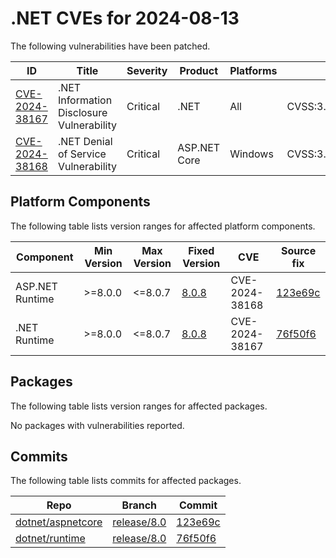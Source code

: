 # .NET CVEs for 2024-08-13

The following vulnerabilities have been patched.

| ID                               | Title                                     | Severity | Product | Platforms | CVSS                                                       |
| -------------------------------- | ----------------------------------------- | -------- | ------- | --------- | ---------------------------------------------------------- |
| [CVE-2024-38167][CVE-2024-38167] | .NET Information Disclosure Vulnerability | Critical | .NET    | All       | CVSS:3.1/AV:N/AC:L/PR:N/UI:R/S:U/C:H/I:N/A:N/E:U/RL:O/RC:C |
| [CVE-2024-38168][CVE-2024-38168] | .NET Denial of Service Vulnerability      | Critical | ASP.NET Core | Windows | CVSS:3.1/AV:N/AC:L/PR:N/UI:N/S:U/C:N/I:N/A:H/E:U/RL:O/RC:C |


## Platform Components

The following table lists version ranges for affected platform components.

| Component    | Min Version | Max Version | Fixed Version                                                                      | CVE            | Source fix          |
| ------------ | ----------- | ----------- | ---------------------------------------------------------------------------------- | -------------- | ------------------- |
| ASP.NET Runtime | >=8.0.0  | <=8.0.7     | [8.0.8](https://github.com/dotnet/core/blob/main/release-notes/8.0/8.0.8/8.0.8.md) | CVE-2024-38168 | [123e69c][123e69c]  |
| .NET Runtime | >=8.0.0     | <=8.0.7     | [8.0.8](https://github.com/dotnet/core/blob/main/release-notes/8.0/8.0.8/8.0.8.md) | CVE-2024-38167 | [76f50f6][76f50f6]  |


## Packages

The following table lists version ranges for affected packages.

No packages with vulnerabilities reported.


## Commits

The following table lists commits for affected packages.

| Repo                                   | Branch                     | Commit             |
| -------------------------------------- | -------------------------- | ------------------ |
| [dotnet/aspnetcore][dotnet/aspnetcore] | [release/8.0][release/8.0] | [123e69c][123e69c] |
| [dotnet/runtime][dotnet/runtime]       | [release/8.0][release/8.0] | [76f50f6][76f50f6] |



[CVE-2024-38167]: https://github.com/dotnet/announcements/issues/319
[CVE-2024-38168]: https://github.com/dotnet/announcements/issues/320
[dotnet/aspnetcore]: https://github.com/dotnet/aspnetcore
[release/8.0]: https://github.com/dotnet/aspnetcore/tree/release/8.0
[123e69c]: https://github.com/dotnet/aspnetcore/commit/123e69ce581cb33fd86c7cd2f8d4ba95e667885c
[dotnet/runtime]: https://github.com/dotnet/runtime
[76f50f6]: https://github.com/dotnet/runtime/commit/76f50f60931e85e9240715ebd1f345547cbae366
